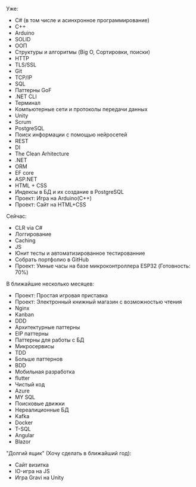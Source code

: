
Уже:
- C# (в том числе и асинхронное программирование)
- C++
- Arduino
- SOLID
- ООП
- Структуры и алгоритмы (Big O, Сортировки, поиски)
- HTTP
- TLS/SSL
- Git
- TCP/IP
- SQL
- Паттерны GoF
- .NET CLI
- Терминал
- Компьютерные сети и протоколы передачи данных
- Unity
- Scrum
- PostgreSQL
- Поиск информации с помощью нейросетей
- REST
- DI
- The Clean Arhitecture
- .NET
- ORM
- EF core
- ASP.NET
- HTML + CSS
- Индексы в БД и их создание в PostgreSQL
- Проект: Игра на Arduino(C++)
- Проект: Сайт на HTML+CSS

Сейчас:
- CLR via C#
- Логгирование
- Caching
- JS
- Юнит тесты и автоматизированное тестированние
- Собрать портфолио в GitHub
- Проект: Умные часы на базе микроконтроллера ESP32 (Готовность: 70%)

В ближайшие несколько месяцев:
- Проект: Простая игровая приставка
- Проект: Электронный книжный магазин с возможностью чтения
- Nginx
- Kanban
- DDD
- Архитектурные паттерны
- EIP паттерны
- Паттерны для работы с БД
- Микросервисы
- TDD
- Больше паттернов
- BDD
- Мобильная разработка
- flutter
- Чистый код
- Azure
- MY SQL
- Поисковые движки
- Нереалиционные БД
- Kafka
- Docker
- T-SQL
- Angular
- Blazor

"Долгий ящик" (Хочу сделать в ближайший год):
- Сайт визитка
- IO-игра на JS
- Игра Gravi на Unity
